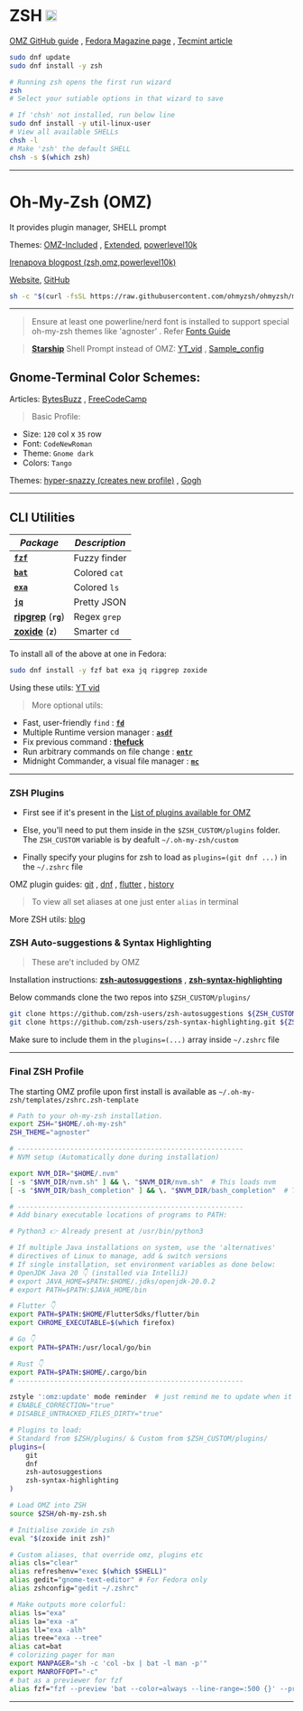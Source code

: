 # ZSH <img src='https://encrypted-tbn0.gstatic.com/images?q=tbn:ANd9GcRG6kvdvxprAVso5OdcNtmyB5r1-CugXKHvDoHZD1POf8Oc0ZlghezIMxPBlABG21VxTT8&usqp=CAU' width="20">

[OMZ GitHub guide](https://github.com/ohmyzsh/ohmyzsh/wiki/Installing-ZSH) , [Fedora Magazine page](https://fedoramagazine.org/set-zsh-fedora-system/) , [Tecmint article](https://www.tecmint.com/install-zsh-shell-in-fedora/)

```sh
sudo dnf update
sudo dnf install -y zsh

# Running zsh opens the first run wizard
zsh
# Select your sutiable options in that wizard to save

# If 'chsh' not installed, run below line
sudo dnf install -y util-linux-user
# View all available SHELLs
chsh -l
# Make 'zsh' the default SHELL
chsh -s $(which zsh)
```

---

# Oh-My-Zsh (OMZ)

It provides plugin manager, SHELL prompt

Themes: [OMZ-Included](https://github.com/ohmyzsh/ohmyzsh/wiki/Themes) , [Extended](https://github.com/ohmyzsh/ohmyzsh/wiki/External-themes), [powerlevel10k](https://github.com/romkatv/powerlevel10k)

[Irenapova blogpost (zsh,omz,powerlevel10k)](https://irenapopova.com/blog/zsh%20shell-post/)

[Website](https://ohmyz.sh/), [GitHub](https://github.com/ohmyzsh/ohmyzsh/)

```sh
sh -c "$(curl -fsSL https://raw.githubusercontent.com/ohmyzsh/ohmyzsh/master/tools/install.sh)"
```

---

> Ensure at least one powerline/nerd font is installed to support special oh-my-zsh themes like 'agnoster' . Refer [Fonts Guide](../Fonts/README.md)

> [**Starship**](https://starship.rs/) Shell Prompt instead of OMZ: [YT_vid](https://www.youtube.com/watch?v=VgTu1_92U0U) , [Sample_config](https://github.com/andrew8088/dotfiles/blob/main/starship/starship.toml)

## Gnome-Terminal Color Schemes:

Articles: [BytesBuzz](https://www.bytesbuzz.com/best-ubuntu-terminal-themes-and-color-schemes/) , [FreeCodeCamp](https://www.freecodecamp.org/news/jazz-up-your-zsh-terminal-in-seven-steps-a-visual-guide-e81a8fd59a38/)

> Basic Profile:

-   Size: `120` col x `35` row
-   Font: `CodeNewRoman`
-   Theme: `Gnome dark`
-   Colors: `Tango`

Themes: [hyper-snazzy (creates new profile)](https://github.com/tobark/hyper-snazzy-gnome-terminal) , [Gogh](https://gogh-co.github.io/Gogh/)

---

## CLI Utilities

| _Package_                                                       | _Description_ |
| --------------------------------------------------------------- | ------------- |
| [**`fzf`**](https://github.com/junegunn/fzf)                    | Fuzzy finder  |
| [**`bat`**](https://github.com/sharkdp/bat)                     | Colored `cat` |
| [**`exa`**](https://github.com/ogham/exa)                       | Colored `ls`  |
| [**`jq`**](https://github.com/jqlang/jq)                        | Pretty JSON   |
| [**ripgrep**](https://github.com/BurntSushi/ripgrep) (**`rg`**) | Regex `grep`  |
| [**zoxide**](https://github.com/ajeetdsouza/zoxide) (**`z`**)   | Smarter `cd`  |

To install all of the above at one in Fedora:

```sh
sudo dnf install -y fzf bat exa jq ripgrep zoxide
```

Using these utils: [YT vid](https://youtu.be/2OHrTQVlRMg?si=KrgRvyDCGMuHHEJc)

> More optional utils:

-   Fast, user-friendly `find` : [**`fd`**](https://github.com/sharkdp/fd)
-   Multiple Runtime version manager : [**`asdf`**](https://asdf-vm.com/)
-   Fix previous command : [**thefuck**](https://github.com/nvbn/thefuck)
-   Run arbitrary commands on file change : [**`entr`**](https://github.com/clibs/entr)
-   Midnight Commander, a visual file manager : [**`mc`**](https://github.com/MidnightCommander/mc)

---

### ZSH Plugins

-   First see if it's present in the [List of plugins available for OMZ](https://github.com/ohmyzsh/ohmyzsh/wiki/Plugins)

-   Else, you'll need to put them inside in the `$ZSH_CUSTOM/plugins` folder. The `ZSH_CUSTOM` variable is by deafult `~/.oh-my-zsh/custom`

-   Finally specify your plugins for zsh to load as `plugins=(git dnf ...)` in the `~/.zshrc` file

OMZ plugin guides: [git](https://github.com/ohmyzsh/ohmyzsh/tree/master/plugins/git) , [dnf](https://github.com/ohmyzsh/ohmyzsh/tree/master/plugins/dnf) , [flutter](https://github.com/ohmyzsh/ohmyzsh/tree/master/plugins/flutter) , [history](https://github.com/ohmyzsh/ohmyzsh/tree/master/plugins/history)

> To view all set aliases at one just enter `alias` in terminal

More ZSH utils: [blog](https://safjan.com/top-popular-zsh-plugins-on-github-2023/)

### ZSH Auto-suggestions & Syntax Highlighting

> These are't included by OMZ

Installation instructions: [**zsh-autosuggestions**](https://github.com/zsh-users/zsh-autosuggestions/blob/master/INSTALL.md#oh-my-zsh) , [**zsh-syntax-highlighting**](https://github.com/zsh-users/zsh-syntax-highlighting/blob/master/INSTALL.md#oh-my-zsh)

Below commands clone the two repos into `$ZSH_CUSTOM/plugins/`

```sh
git clone https://github.com/zsh-users/zsh-autosuggestions ${ZSH_CUSTOM:-~/.oh-my-zsh/custom}/plugins/zsh-autosuggestions
git clone https://github.com/zsh-users/zsh-syntax-highlighting.git ${ZSH_CUSTOM:-~/.oh-my-zsh/custom}/plugins/zsh-syntax-highlighting
```

Make sure to include them in the `plugins=(...)` array inside `~/.zshrc` file

---

### Final ZSH Profile

The starting OMZ profile upon first install is available as `~/.oh-my-zsh/templates/zshrc.zsh-template`

```sh
# Path to your oh-my-zsh installation.
export ZSH="$HOME/.oh-my-zsh"
ZSH_THEME="agnoster"

# --------------------------------------------------------
# NVM setup (Automatically done during installation)

export NVM_DIR="$HOME/.nvm"
[ -s "$NVM_DIR/nvm.sh" ] && \. "$NVM_DIR/nvm.sh"  # This loads nvm
[ -s "$NVM_DIR/bash_completion" ] && \. "$NVM_DIR/bash_completion"  # This loads nvm bash_completion

# --------------------------------------------------------
# Add binary executable locations of programs to PATH:

# Python3 👉️ Already present at /usr/bin/python3

# If multiple Java installations on system, use the 'alternatives'
# directives of Linux to manage, add & switch versions
# If single installation, set environment variables as done below:
# OpenJDK Java 20 👇️ (installed via IntelliJ)
# export JAVA_HOME=$PATH:$HOME/.jdks/openjdk-20.0.2
# export PATH=$PATH:$JAVA_HOME/bin

# Flutter 👇️
export PATH=$PATH:$HOME/FlutterSdks/flutter/bin
export CHROME_EXECUTABLE=$(which firefox)

# Go 👇️
export PATH=$PATH:/usr/local/go/bin

# Rust 👇️
export PATH=$PATH:$HOME/.cargo/bin
# --------------------------------------------------------

zstyle ':omz:update' mode reminder  # just remind me to update when it's time
# ENABLE_CORRECTION="true"
# DISABLE_UNTRACKED_FILES_DIRTY="true"

# Plugins to load:
# Standard from $ZSH/plugins/ & Custom from $ZSH_CUSTOM/plugins/
plugins=(
    git
    dnf
    zsh-autosuggestions
    zsh-syntax-highlighting
)

# Load OMZ into ZSH
source $ZSH/oh-my-zsh.sh

# Initialise zoxide in zsh
eval "$(zoxide init zsh)"

# Custom aliases, that override omz, plugins etc
alias cls="clear"
alias refreshenv="exec $(which $SHELL)"
alias gedit="gnome-text-editor" # For Fedora only
alias zshconfig="gedit ~/.zshrc"

# Make outputs more colorful:
alias ls="exa"
alias la="exa -a"
alias ll="exa -alh"
alias tree="exa --tree"
alias cat=bat
# colorizing pager for man
export MANPAGER="sh -c 'col -bx | bat -l man -p'"
export MANROFFOPT="-c"
# bat as a previewer for fzf
alias fzf="fzf --preview 'bat --color=always --line-range=:500 {}' --preview-window '~3'"
```

---
